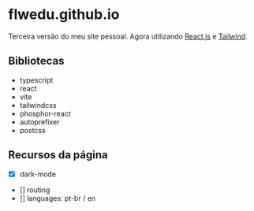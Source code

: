 # flwedu.github.io

Terceira versão do meu site pessoal. Agora utilizando [React.js](https://reactjs.org/) e [Tailwind](https://tailwindcss.com).

## Bibliotecas

- typescript
- react
- vite
- tailwindcss
- phosphor-react
- autoprefixer
- postcss

## Recursos da página

- [x] dark-mode
- [] routing
- [] languages: pt-br / en
